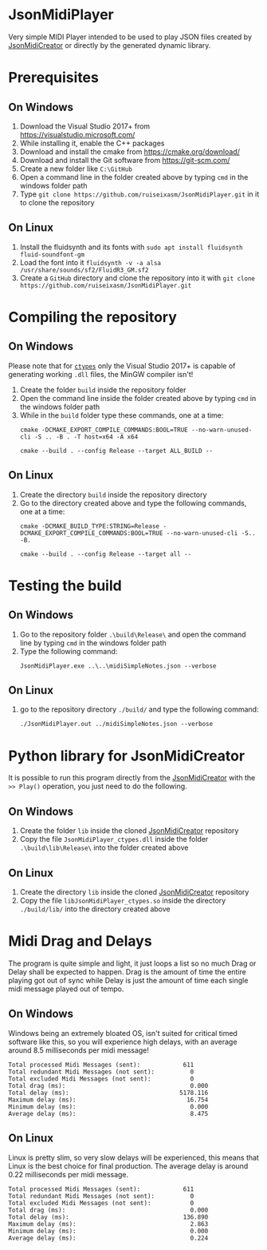 # JsonMidiPlayer
Very simple MIDI Player intended to be used to play JSON files created by [JsonMidiCreator](https://github.com/ruiseixasm/JsonMidiCreator) or directly by the generated dynamic library.
# Prerequisites
## On Windows
1. Download the Visual Studio 2017+ from https://visualstudio.microsoft.com/
2. While installing it, enable the C++ packages
3. Download and install the cmake from https://cmake.org/download/
4. Download and install the Git software from https://git-scm.com/
5. Create a new folder like `C:\GitHub`
6. Open a command line in the folder created above by typing `cmd` in the windows folder path
7. Type `git clone https://github.com/ruiseixasm/JsonMidiPlayer.git` in it to clone the repository
## On Linux
1. Install the fluidsynth and its fonts with `sudo apt install fluidsynth fluid-soundfont-gm`
2. Load the font into it `fluidsynth -v -a alsa /usr/share/sounds/sf2/FluidR3_GM.sf2`
3. Create a `GitHub` directory and clone the repository into it with `git clone https://github.com/ruiseixasm/JsonMidiPlayer.git`
# Compiling the repository
## On Windows
Please note that for [`ctypes`](https://docs.python.org/3/library/ctypes.html) only the Visual Studio 2017+ is capable of generating working `.dll` files, the MinGW compiler isn't!
1. Create the folder `build` inside the repository folder
2. Open the command line inside the folder created above by typing `cmd` in the windows folder path
3. While in the `build` folder type these commands, one at a time:
    ```
    cmake -DCMAKE_EXPORT_COMPILE_COMMANDS:BOOL=TRUE --no-warn-unused-cli -S .. -B . -T host=x64 -A x64
    ```
    ```
    cmake --build . --config Release --target ALL_BUILD --
    ```
## On Linux
1. Create the directory `build` inside the repository directory
2. Go to the directory created above and type the following commands, one at a time:
    ```
    cmake -DCMAKE_BUILD_TYPE:STRING=Release -DCMAKE_EXPORT_COMPILE_COMMANDS:BOOL=TRUE --no-warn-unused-cli -S.. -B.
    ```
    ```
    cmake --build . --config Release --target all --
    ```
# Testing the build
## On Windows
1. Go to the repository folder `.\build\Release\` and open the command line by typing `cmd` in the windows folder path
2. Type the following command:
    ```
    JsonMidiPlayer.exe ..\..\midiSimpleNotes.json --verbose
    ```
## On Linux
1. go to the repository directory `./build/` and type the following command:
    ```
    ./JsonMidiPlayer.out ../midiSimpleNotes.json --verbose
    ```
# Python library for JsonMidiCreator
It is possible to run this program directly from the [JsonMidiCreator](https://github.com/ruiseixasm/JsonMidiCreator) with the `>> Play()` operation, you just need to do the following.
## On Windows
1. Create the folder `lib` inside the cloned [JsonMidiCreator](https://github.com/ruiseixasm/JsonMidiCreator) repository
2. Copy the file `JsonMidiPlayer_ctypes.dll` inside the folder `.\build\lib\Release\` into the folder created above
## On Linux
1. Create the directory `lib` inside the cloned [JsonMidiCreator](https://github.com/ruiseixasm/JsonMidiCreator) repository
2. Copy the file `libJsonMidiPlayer_ctypes.so` inside the directory `./build/lib/` into the directory created above
# Midi Drag and Delays
The program is quite simple and light, it just loops a list so no much Drag or Delay shall be expected to happen.
Drag is the amount of time the entire playing got out of sync while Delay is just the amount of time each single midi message played out of tempo.
## On Windows
Windows being an extremely bloated OS, isn't suited for critical timed software like this, so you will experience high delays, with an average around 8.5 milliseconds per midi message!
```
Total processed Midi Messages (sent):            611
Total redundant Midi Messages (not sent):          0
Total excluded Midi Messages (not sent):           0
Total drag (ms):                                   0.000
Total delay (ms):                               5178.116
Maximum delay (ms):                               16.754
Minimum delay (ms):                                0.000
Average delay (ms):                                8.475
```
## On Linux
Linux is pretty slim, so very slow delays will be experienced, this means that Linux is the best choice for final production. The average delay is around 0.22 milliseconds per midi message.
```
Total processed Midi Messages (sent):            611
Total redundant Midi Messages (not sent):          0
Total excluded Midi Messages (not sent):           0
Total drag (ms):                                   0.000
Total delay (ms):                                136.890
Maximum delay (ms):                                2.863
Minimum delay (ms):                                0.000
Average delay (ms):                                0.224
```
